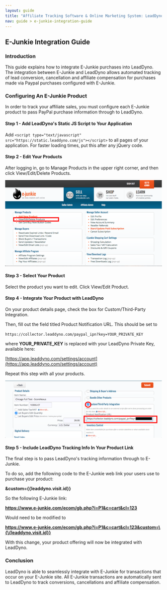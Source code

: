 ```yaml
---
layout: guide
title: "Affiliate Tracking Software & Online Marketing System: LeadDyno"
nav: guide > e-junkie-integration-guide
---
```


## E-Junkie Integration Guide

### Introduction

This guide explains how to integrate E-Junkie purchases into LeadDyno. The integration
between E-Junkie and LeadDyno allows automated tracking of lead conversion, cancellation and affiliate compensation for
purchases made via Paypal purchases configured with E-Junkie.


### Configuring An E-Junkie Product

In order to track your affiliate sales, you must configure each E-Junkie product to pass PayPal purchase
information through to LeadDyno.

#### Step 1 - Add LeadDyno's Static JS Script to Your Application

Add `<script type="text/javascript" src="https://static.leaddyno.com/js"></script>` to all pages of your application. For faster loading times, put this after any jQuery code.

#### Step 2 - Edit Your Products

After logging in, go to Manage Products in the upper right corner, and then click View/Edit/Delete Products.

![Recurly Hosted Payment Pages Settings](/img/E-Junkie-Step-1.png)

#### Step 3 - Select Your Product

Select the product you want to edit. Click View/Edit Product.

#### Step 4 - Integrate Your Product with LeadDyno

On your product details page, check the box for Custom/Third-Party Integration.

Then, fill out the field titled Product Notification URL. This should be set to

  `https://collector.leaddyno.com/paypal_ipn?key=YOUR_PRIVATE_KEY`

where **YOUR_PRIVATE_KEY** is replaced with your LeadDyno Private Key, available here:

[https://app.leaddyno.com/settings/account](https://app.leaddyno.com/settings/account)

Repeat this step with all your products.

![Recurly Hosted Payment Pages Settings](/img/E-Junkie-Step-2.png)


#### Step 5 - Include LeadDyno Tracking Info In Your Product Link

The final step is to pass LeadDyno's tracking information through to E-Junkie.

To do so, add the following code to the E-Junkie web link your users use to purchase your product:

**&custom=\{\{leaddyno.visit.id}}**

So the following E-Junkie link:

**https://www.e-junkie.com/ecom/gb.php?i=P1&c=cart&cl=123**

Would need to be modified to

**https://www.e-junkie.com/ecom/gb.php?i=P1&c=cart&cl=123&custom=\{\{leaddyno.visit.id}}**

With this change, your product offering will now be integrated with LeadDyno.

### Conclusion

LeadDyno is able to seamlessly integrate with E-Junkie for transactions that occur on your E-Junkie site. All
E-Junkie transactions are automatically sent to LeadDyno to track conversions, cancellations and affiliate compensation.
